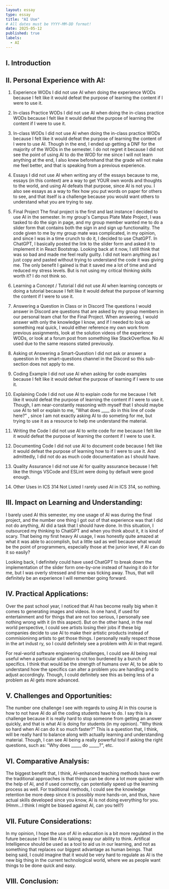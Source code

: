 ```yaml
---
layout: essay
type: essay
title: "AI Use"
# All dates must be YYYY-MM-DD format!
date: 2025-05-12
published: true
labels:
  - AI
---
```


## I. Introduction


## II. Personal Experience with AI:

1. Experience WODs
I did not use AI when doing the experience WODs because I felt like it would defeat the purpose of learning the content if I were to use it.

2. In-class Practice WODs
I did not use AI when doing the in-class practice WODs because I felt like it would defeat the purpose of learning the content if I were to use it.

3. In-class WODs
I did not use AI when doing the in-class practice WODs because I felt like it would defeat the purpose of learning the content of I were to use AI. Though in the end, I ended up getting a DNF for the majority of the WODs in the semester. I do not regret it because I did not see the point of using AI to do the WOD for me since I will not learn anything at the end, I also knew beforehand that the grade will not make me feel better, and that is speaking from a previous experience.

4. Essays
I did not use AI when writing any of the essays because to me, essays (in this context) are a way to get YOUR own words and thoughts to the world, and using AI defeats that purpose, since AI is not you. I also see essays as a way to flex how you put words on paper for others to see, and that itself is a challenge because you would want others to understand what you are trying to say.

5. Final Project
The final project is the first and last instance I decided to use AI in the semester. In my group's Campus Plate Mate Project, I was tasked to do the sign in page, and my group member wanted me to do a slider form that contains both the sign in and sign up functionality. The code given to me by my group mate was complicated, in my opinion, and since I was in a time crunch to do it, I decided to use ChatGPT. In ChatGPT, I basically posted the link to the slider form and asked it to implement it in React Bootstrap. Looking back at it now, I still think that was so bad and made me feel really guilty. I did not learn anything as I just copy and pasted without trying to understand the code it was giving me. The only benefit I gained is that it saved me a lot of time and and reduced my stress levels. But is not using my critical thinking skills worth it? I do not think so.

6. Learning a Concept / Tutorial
I did not use AI when learning concepts or doing a tutorial because I felt like it would defeat the purpose of learning the content if I were to use it.

7. Answering a Question in Class or in Discord
The questions I would answer in Discord are questions that are asked by my group members in our personal team chat for the Final Project. When answering, I would answer with only the knowledge I know, and if I needed to look up something real quick, I would either reference my own work from previous assignments, look at the solution videos of the experience WODs, or look at a forum post from something like StackOverflow. No AI used due to the same reasons stated previously.

8. Asking ot Answering a Smart-Question
I did not ask or answer a queestion in the smart-questions channel in the Discord so this sub-section does not apply to me.

9. Coding Example
I did not use AI when asking for code examples because I felt like it would defeat the purpose of learning if I were to use it.

10. Explaining Code
I did not use AI to explain code for me because I felt like it would defeat the purpose of learning the content if I were to use it. Though, I am near-constantly reasoning with myself that I should maybe use AI to tell or explain to me, "What does ____ do in this line of code here?" , since I am not exactly asking AI to do someting for me, but trying to use it as a resource to help me understand the material.

11. Writing the Code
I did not use AI to write code for me because I felt like it would defeat the purpose of learning the content if I were to use it.

12. Documenting Code
I did not use AI to document code because I felt like it would defeat the purpose of learning how to if I were to use it. And admittedly, I did not do as much code documentation as I should have.

13. Quality Assurance
I did not use AI for quality assurance because I felt like the things VSCode and ESLint were doing by default were good enough.

14. Other Uses in ICS 314 Not Listed
I rarely used AI in ICS 314, so nothing.

## III. Impact on Learning and Understanding: 

I barely used AI this semester, my one usage of AI was during the final project, and the number one thing I got out of that experience was that I did not do anything, AI did a task that I should have done. In this situation, I outsourced my thinking to ChatGPT and when you think about it, it is kind of scary. That being my first heavy AI usage, I was honestly quite amazed at what it was able to accomplish, but a little sad as well because what would be the point of programmers, especially those at the junior level, if AI can do it so easily? 

Looking back, I definitely could have used ChatGPT to break down the implementation of the slider form one-by-one instead of having it do it for me, but I was overly stressed and time was ticking away. Thus, that will definitely be an experience I will remember going forward.

## IV. Practical Applications:

Over the past school year, I noticed that AI has become really big when it comes to generating images and videos. In one hand, if used for entertainment and for things that are not too serious, I personally see nothing wrong with it (in this aspect). But on the other hand, in the real world perspective, I could see artists losing their jobs if these big companies decide to use AI to make their artistic products instead of commisioninng artists to get those things. I personally really respect those in the art indust ry, so I could definitely see a problem with AI in that regard.

For real-world software engineering challenges, I could see AI being real useful when a particular situation is not too burdened by a bunch of specifics. I think that would be the strength of humans over AI, to be able to understand how the specifics can alter a problem you are handling and to adjust accordingly. Though, I could definitely see this as being less of a problem as AI gets more advanced.

## V. Challenges and Opportunities:

The number one challenge I see with regards to using AI in this course is how to not have AI do all the coding students have to do. I say this is a challenge because it is really hard to stop someone from getting an answer quickly, and that is what AI is doing for students (in my opinion). "Why think so hard when AI can do it so much faster?" This is a question that, I think, will be really hard to balance along with actually learning and understanding material. Though, I can see AI being a really powerful tool if asking the right questions, such as: "Why does _____ do _____?", etc. 

## VI. Comparative Analysis:

The biggest benefit that, I think, AI-enhanced teaching methods have over the traditional approaches is that things can be done a lot more quicker with the help of AI, and if used correctly, can potentially speed up the learning process as well. For traditional methods, I could see the knowledge retention be more deep since it is possibly more hands-on, and thus, have actual skills developed since you know, AI is not doing everything for you. (Hmm...I think I might be biased against AI, can you tell?)

## VII. Future Considerations:

In my opinion, I hope the use of AI in education is a bit more regulated in the future because I feel like AI is taking away our ability to think. Artifical Intelligence should be used as a tool to aid us in our learning, and not as something that replaces our biggest advantage as human beings. That being said, I could imagine that it would be very hard to regulate as AI is the new big thing in the current technological world, where we as people want things to be done quick and easy.

## VIII. Conclusion:

















